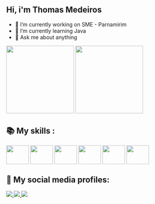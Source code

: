 ## Hi, i'm Thomas Medeiros


- 🔭 I’m currently working on SME - Parnamirim
- 🌱 I’m currently learning Java
- 💬 Ask me about anything

<div>
  <img height="180em" src="https://github-readme-stats.vercel.app/api?username=thomas622&theme=chartreuse-dark&show_icons=true"/>
   <img height="180em" src="https://github-readme-stats.vercel.app/api/top-langs/?username=thomas622&layout=compact&langs_count=16&theme=chartreuse-dark"/>
</div>

## 📚 My skills : 
<div>
<img align="center" height="50" width="60" src="https://cdn.jsdelivr.net/gh/devicons/devicon/icons/java/java-original.svg" />
<img align="center" height="50" width="60" src="https://cdn.jsdelivr.net/gh/devicons/devicon/icons/html5/html5-original.svg" />          
<img align="center" height="50" width="60" src="https://cdn.jsdelivr.net/gh/devicons/devicon/icons/css3/css3-original.svg" />           
<img align="center" height="50" width="60" src="https://cdn.jsdelivr.net/gh/devicons/devicon/icons/javascript/javascript-original.svg" />
<img align="center" height="50" width="60" src="https://cdn.jsdelivr.net/gh/devicons/devicon/icons/python/python-original.svg" />
<img align="center" height="50" width="60" src="https://cdn.jsdelivr.net/gh/devicons/devicon/icons/cplusplus/cplusplus-original.svg" />
</div>

## 🔗 My social media profiles:

<div style="display: inline_block">
  <a href="https://facebook.com/ThomasWMedeiros">
  <img src="https://img.shields.io/badge/Facebook-1877F2?style=for-the-badge&logo=facebook&logoColor=white">
  </a>
  <a href="https://instagram.com/thomaswylerson">
    <img src="https://img.shields.io/badge/Instagram-E4405F?style=for-the-badge&logo=instagram&logoColor=white">
  </a>
   <a href="https://api.whatsapp.com/send?phone=5584986362639">
    <img src="https://img.shields.io/badge/WhatsApp-25D366?style=for-the-badge&logo=whatsapp&logoColor=white">
  </a>
</div>



